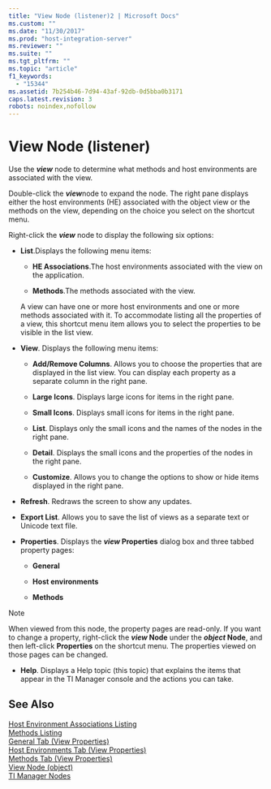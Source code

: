 ```yaml
---
title: "View Node (listener)2 | Microsoft Docs"
ms.custom: ""
ms.date: "11/30/2017"
ms.prod: "host-integration-server"
ms.reviewer: ""
ms.suite: ""
ms.tgt_pltfrm: ""
ms.topic: "article"
f1_keywords: 
  - "15344"
ms.assetid: 7b254b46-7d94-43af-92db-0d5bba0b3171
caps.latest.revision: 3
robots: noindex,nofollow
---
```

# View Node (listener)
Use the ***view*** node to determine what methods and host environments are associated with the view.  
  
 Double-click the ***view***node to expand the node. The right pane displays either the host environments (HE) associated with the object view or the methods on the view, depending on the choice you select on the shortcut menu.  
  
 Right-click the ***view*** node to display the following six options:  
  
-   **List**.Displays the following menu items:  
  
    -   **HE Associations**.The host environments associated with the view on the application.  
  
    -   **Methods**.The methods associated with the view.  
  
     A view can have one or more host environments and one or more methods associated with it. To accommodate listing all the properties of a view, this shortcut menu item allows you to select the properties to be visible in the list view.  
  
-   **View**. Displays the following menu items:  
  
    -   **Add/Remove Columns**. Allows you to choose the properties that are displayed in the list view. You can display each property as a separate column in the right pane.  
  
    -   **Large Icons**. Displays large icons for items in the right pane.  
  
    -   **Small Icons**. Displays small icons for items in the right pane.  
  
    -   **List**. Displays only the small icons and the names of the nodes in the right pane.  
  
    -   **Detail**. Displays the small icons and the properties of the nodes in the right pane.  
  
    -   **Customize**. Allows you to change the options to show or hide items displayed in the right pane.  
  
-   **Refresh**. Redraws the screen to show any updates.  
  
-   **Export List**. Allows you to save the list of views as a separate text or Unicode text file.  
  
-   **Properties**. Displays the ***view* Properties** dialog box and three tabbed property pages:  
  
    -   **General**  
  
    -   **Host environments**  
  
    -   **Methods**  
  
> [!NOTE]
>  When viewed from this node, the property pages are read-only. If you want to change a property, right-click the ***view* Node** under the ***object* Node**, and then left-click **Properties** on the shortcut menu. The properties viewed on those pages can be changed.  
  
-   **Help**. Displays a Help topic (this topic) that explains the items that appear in the TI Manager console and the actions you can take.  
  
## See Also  
 [Host Environment Associations Listing](../core/host-environment-associations-listing1.md)   
 [Methods Listing](../core/methods-listing2.md)   
 [General Tab (View Properties)](../core/general-tab-view-properties-1.md)   
 [Host Environments Tab (View Properties)](../core/host-environments-tab-view-properties-1.md)   
 [Methods Tab (View Properties)](../core/methods-tab-view-properties-1.md)   
 [View Node (object)](../core/view-node-object-1.md)   
 [TI Manager Nodes](../core/ti-manager-nodes2.md)